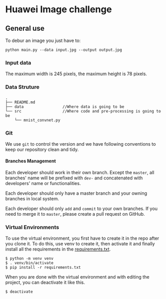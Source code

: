 # Huawei Image challenge

## General use
To debur an image you just have to:

```shell
python main.py --data input.jpg --output output.jpg
```

### Input data

The maximum width is 245 pixels, the maximum height is 78 pixels.

### Data Struture

```
.
├── README.md
├── data                 //Where data is going to be
└── src                  //Where code and pre-processing is going to be
    └── mnist_convnet.py
```

### Git

We use `git` to control the version and we have following conventions to keep our repository clean and tidy.

#### Branches Management

Each developer should work in their own branch. Except the `master`, all branches' name will be prefixed with `dev-` and concatenated with developers' name or functionalities.

Each developer should only have a master branch and your owning branches in local system.

Each developer should only `add` and `commit` to your own branches. If you need to merge it to `master`, please create a pull request on GitHub.

### Virtual Environments

To use the virtual environment, you first have to create it in the repo after you clone it. To do this, use venv to create it, then activate it and finally install all the requirements in the [requirements.txt](/requirements.txt).

``` shell
$ python -m venv venv
$ . venv/bin/activate
$ pip install -r requirements.txt
```

When you are done with the virtual environment and with editing the project, you can deactivate it like this.

``` shell
$ deactivate
```
